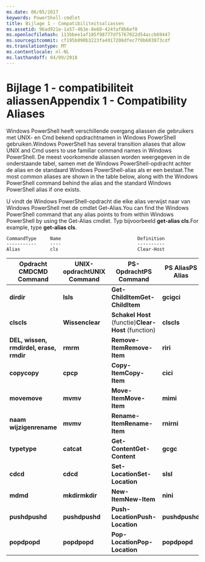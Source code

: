 ```yaml
---
ms.date: 06/05/2017
keywords: PowerShell-cmdlet
title: Bijlage 1 - Compatibiliteitsaliassen
ms.assetid: 96ad921e-1a57-463e-8e60-424faf8b6ef8
ms.openlocfilehash: 113bbee1af185f98777df5767022d54accb69447
ms.sourcegitcommit: cf195b090b3223fa4917206dfec7f0b603873cdf
ms.translationtype: MT
ms.contentlocale: nl-NL
ms.lasthandoff: 04/09/2018
---
```

# <a name="appendix-1---compatibility-aliases"></a><span data-ttu-id="789f3-103">Bijlage 1 - compatibiliteit aliassen</span><span class="sxs-lookup"><span data-stu-id="789f3-103">Appendix 1 - Compatibility Aliases</span></span>

<span data-ttu-id="789f3-104">Windows PowerShell heeft verschillende overgang aliassen die gebruikers met UNIX- en Cmd bekend opdrachtnamen in Windows PowerShell gebruiken.</span><span class="sxs-lookup"><span data-stu-id="789f3-104">Windows PowerShell has several transition aliases that allow UNIX and Cmd users to use familiar command names in Windows PowerShell.</span></span> <span data-ttu-id="789f3-105">De meest voorkomende aliassen worden weergegeven in de onderstaande tabel, samen met de Windows PowerShell-opdracht achter de alias en de standaard Windows PowerShell-alias als er een bestaat.</span><span class="sxs-lookup"><span data-stu-id="789f3-105">The most common aliases are shown in the table below, along with the Windows PowerShell command behind the alias and the standard Windows PowerShell alias if one exists.</span></span>

<span data-ttu-id="789f3-106">U vindt de Windows PowerShell-opdracht die elke alias verwijst naar van Windows PowerShell met de cmdlet Get-Alias.</span><span class="sxs-lookup"><span data-stu-id="789f3-106">You can find the Windows PowerShell command that any alias points to from within Windows PowerShell by using the Get-Alias cmdlet.</span></span> <span data-ttu-id="789f3-107">Typ bijvoorbeeld **get-alias cls**.</span><span class="sxs-lookup"><span data-stu-id="789f3-107">For example, type **get-alias cls**.</span></span>

```
CommandType     Name                            Definition
-----------     ----                            ----------
Alias           cls                             Clear-Host
```

|<span data-ttu-id="789f3-108">Opdracht CMD</span><span class="sxs-lookup"><span data-stu-id="789f3-108">CMD Command</span></span>|<span data-ttu-id="789f3-109">UNIX-opdracht</span><span class="sxs-lookup"><span data-stu-id="789f3-109">UNIX Command</span></span>|<span data-ttu-id="789f3-110">PS-Opdracht</span><span class="sxs-lookup"><span data-stu-id="789f3-110">PS Command</span></span>|<span data-ttu-id="789f3-111">PS Alias</span><span class="sxs-lookup"><span data-stu-id="789f3-111">PS Alias</span></span>|
|---------------|----------------|--------------|------------|
|<span data-ttu-id="789f3-112">**dir**</span><span class="sxs-lookup"><span data-stu-id="789f3-112">**dir**</span></span>|<span data-ttu-id="789f3-113">**ls**</span><span class="sxs-lookup"><span data-stu-id="789f3-113">**ls**</span></span>|<span data-ttu-id="789f3-114">**Get-ChildItem**</span><span class="sxs-lookup"><span data-stu-id="789f3-114">**Get-ChildItem**</span></span>|<span data-ttu-id="789f3-115">**gci**</span><span class="sxs-lookup"><span data-stu-id="789f3-115">**gci**</span></span>|
|<span data-ttu-id="789f3-116">**cls**</span><span class="sxs-lookup"><span data-stu-id="789f3-116">**cls**</span></span>|<span data-ttu-id="789f3-117">**Wissen**</span><span class="sxs-lookup"><span data-stu-id="789f3-117">**clear**</span></span>|<span data-ttu-id="789f3-118">**Schakel Host** (functie)</span><span class="sxs-lookup"><span data-stu-id="789f3-118">**Clear-Host** (function)</span></span>|<span data-ttu-id="789f3-119">**cls**</span><span class="sxs-lookup"><span data-stu-id="789f3-119">**cls**</span></span>|
|<span data-ttu-id="789f3-120">**DEL, wissen, rmdir**</span><span class="sxs-lookup"><span data-stu-id="789f3-120">**del, erase, rmdir**</span></span>|<span data-ttu-id="789f3-121">**rm**</span><span class="sxs-lookup"><span data-stu-id="789f3-121">**rm**</span></span>|<span data-ttu-id="789f3-122">**Remove-Item**</span><span class="sxs-lookup"><span data-stu-id="789f3-122">**Remove-Item**</span></span>|<span data-ttu-id="789f3-123">**ri**</span><span class="sxs-lookup"><span data-stu-id="789f3-123">**ri**</span></span>|
|<span data-ttu-id="789f3-124">**copy**</span><span class="sxs-lookup"><span data-stu-id="789f3-124">**copy**</span></span>|<span data-ttu-id="789f3-125">**cp**</span><span class="sxs-lookup"><span data-stu-id="789f3-125">**cp**</span></span>|<span data-ttu-id="789f3-126">**Copy-Item**</span><span class="sxs-lookup"><span data-stu-id="789f3-126">**Copy-Item**</span></span>|<span data-ttu-id="789f3-127">**ci**</span><span class="sxs-lookup"><span data-stu-id="789f3-127">**ci**</span></span>|
|<span data-ttu-id="789f3-128">**move**</span><span class="sxs-lookup"><span data-stu-id="789f3-128">**move**</span></span>|<span data-ttu-id="789f3-129">**mv**</span><span class="sxs-lookup"><span data-stu-id="789f3-129">**mv**</span></span>|<span data-ttu-id="789f3-130">**Move-Item**</span><span class="sxs-lookup"><span data-stu-id="789f3-130">**Move-Item**</span></span>|<span data-ttu-id="789f3-131">**mi**</span><span class="sxs-lookup"><span data-stu-id="789f3-131">**mi**</span></span>|
|<span data-ttu-id="789f3-132">**naam wijzigen**</span><span class="sxs-lookup"><span data-stu-id="789f3-132">**rename**</span></span>|<span data-ttu-id="789f3-133">**mv**</span><span class="sxs-lookup"><span data-stu-id="789f3-133">**mv**</span></span>|<span data-ttu-id="789f3-134">**Rename-Item**</span><span class="sxs-lookup"><span data-stu-id="789f3-134">**Rename-Item**</span></span>|<span data-ttu-id="789f3-135">**rni**</span><span class="sxs-lookup"><span data-stu-id="789f3-135">**rni**</span></span>|
|<span data-ttu-id="789f3-136">**type**</span><span class="sxs-lookup"><span data-stu-id="789f3-136">**type**</span></span>|<span data-ttu-id="789f3-137">**cat**</span><span class="sxs-lookup"><span data-stu-id="789f3-137">**cat**</span></span>|<span data-ttu-id="789f3-138">**Get-Content**</span><span class="sxs-lookup"><span data-stu-id="789f3-138">**Get-Content**</span></span>|<span data-ttu-id="789f3-139">**gc**</span><span class="sxs-lookup"><span data-stu-id="789f3-139">**gc**</span></span>|
|<span data-ttu-id="789f3-140">**cd**</span><span class="sxs-lookup"><span data-stu-id="789f3-140">**cd**</span></span>|<span data-ttu-id="789f3-141">**cd**</span><span class="sxs-lookup"><span data-stu-id="789f3-141">**cd**</span></span>|<span data-ttu-id="789f3-142">**Set-Location**</span><span class="sxs-lookup"><span data-stu-id="789f3-142">**Set-Location**</span></span>|<span data-ttu-id="789f3-143">**sl**</span><span class="sxs-lookup"><span data-stu-id="789f3-143">**sl**</span></span>|
|<span data-ttu-id="789f3-144">**md**</span><span class="sxs-lookup"><span data-stu-id="789f3-144">**md**</span></span>|<span data-ttu-id="789f3-145">**mkdir**</span><span class="sxs-lookup"><span data-stu-id="789f3-145">**mkdir**</span></span>|<span data-ttu-id="789f3-146">**New-Item**</span><span class="sxs-lookup"><span data-stu-id="789f3-146">**New-Item**</span></span>|<span data-ttu-id="789f3-147">**ni**</span><span class="sxs-lookup"><span data-stu-id="789f3-147">**ni**</span></span>|
|<span data-ttu-id="789f3-148">**pushd**</span><span class="sxs-lookup"><span data-stu-id="789f3-148">**pushd**</span></span>|<span data-ttu-id="789f3-149">**pushd**</span><span class="sxs-lookup"><span data-stu-id="789f3-149">**pushd**</span></span>|<span data-ttu-id="789f3-150">**Push-Location**</span><span class="sxs-lookup"><span data-stu-id="789f3-150">**Push-Location**</span></span>|<span data-ttu-id="789f3-151">**pushd**</span><span class="sxs-lookup"><span data-stu-id="789f3-151">**pushd**</span></span>|
|<span data-ttu-id="789f3-152">**popd**</span><span class="sxs-lookup"><span data-stu-id="789f3-152">**popd**</span></span>|<span data-ttu-id="789f3-153">**popd**</span><span class="sxs-lookup"><span data-stu-id="789f3-153">**popd**</span></span>|<span data-ttu-id="789f3-154">**Pop-Location**</span><span class="sxs-lookup"><span data-stu-id="789f3-154">**Pop-Location**</span></span>|<span data-ttu-id="789f3-155">**popd**</span><span class="sxs-lookup"><span data-stu-id="789f3-155">**popd**</span></span>|